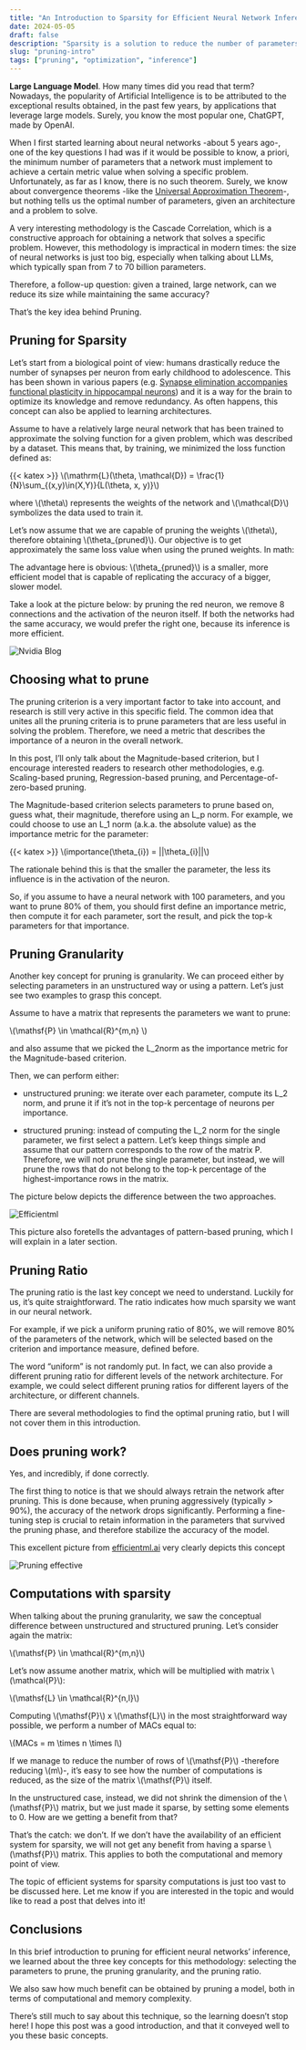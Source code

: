 ```yaml
---
title: "An Introduction to Sparsity for Efficient Neural Network Inference"
date: 2024-05-05
draft: false
description: "Sparsity is a solution to reduce the number of parameters and number of operations in Neural Networks, granting outstanding computational speedups and memory savings during inference."
slug: "pruning-intro"
tags: ["pruning", "optimization", "inference"]
---
```


**Large Language Model**. How many times did you read that term? Nowadays, the popularity of Artificial Intelligence is to be attributed to the exceptional results obtained, in the past few years, by applications that leverage large models. Surely, you know the most popular one, ChatGPT, made by OpenAI.

When I first started learning about neural networks -about 5 years ago-, one of the key questions I had was if it would be possible to know, a priori, the minimum number of parameters that a network must implement to achieve a certain metric value when solving a specific problem. Unfortunately, as far as I know, there is no such theorem. Surely, we know about convergence theorems -like the [Universal Approximation Theorem](https://en.wikipedia.org/wiki/Universal_approximation_theorem)-, but nothing tells us the optimal number of parameters, given an architecture and a problem to solve.

A very interesting methodology is the Cascade Correlation, which is a constructive approach for obtaining a network that solves a specific problem. However, this methodology is impractical in modern times: the size of neural networks is just too big, especially when talking about LLMs, which typically span from 7 to 70 billion parameters.

Therefore, a follow-up question: given a trained, large network, can we reduce its size while maintaining the same accuracy?

That’s the key idea behind Pruning.


## Pruning for Sparsity
Let’s start from a biological point of view: humans drastically reduce the number of synapses per neuron from early childhood to adolescence. This has been shown in various papers (e.g. [Synapse elimination accompanies functional plasticity in hippocampal neurons](https://pubmed.ncbi.nlm.nih.gov/18287055/)) and it is a way for the brain to optimize its knowledge and remove redundancy. As often happens, this concept can also be applied to learning architectures.

Assume to have a relatively large neural network that has been trained to approximate the solving function for a given problem, which was described by a dataset. This means that, by training, we minimized the loss function defined as:

{{< katex >}}
\\(\mathrm{L}(\theta, \mathcal{D}) = \frac{1}{N}\sum_{(x,y)\in(X,Y)}{L(\theta, x, y)}\\)

where \\(\theta\\) represents the weights of the network and \\(\mathcal{D}\\) symbolizes the data used to train it.

Let’s now assume that we are capable of pruning the weights \\(\theta\\), therefore obtaining \\(\theta_{pruned}\\). Our objective is to get approximately the same loss value when using the pruned weights. In math:

The advantage here is obvious: \\(\theta_{pruned}\\) is a smaller, more efficient model that is capable of replicating the accuracy of a bigger, slower model.

Take a look at the picture below: by pruning the red neuron, we remove 8 connections and the activation of the neuron itself. If both the networks had the same accuracy, we would prefer the right one, because its inference is more efficient.

![Nvidia Blog](nvidia_blog.webp "credits to [Nvidia blog](https://developer.nvidia.com/blog/wp-content/uploads/2019/03/remove_neuron.png)")


## Choosing what to prune
The pruning criterion is a very important factor to take into account, and research is still very active in this specific field. The common idea that unites all the pruning criteria is to prune parameters that are less useful in solving the problem. Therefore, we need a metric that describes the importance of a neuron in the overall network.

In this post, I’ll only talk about the Magnitude-based criterion, but I encourage interested readers to research other methodologies, e.g. Scaling-based pruning, Regression-based pruning, and Percentage-of-zero-based pruning.

The Magnitude-based criterion selects parameters to prune based on, guess what, their magnitude, therefore using an L_p norm. For example, we could choose to use an L_1 norm (a.k.a. the absolute value) as the importance metric for the parameter:

{{< katex >}}
\\(importance(\theta_{i}) = ||\theta_{i}||\\)

The rationale behind this is that the smaller the parameter, the less its influence is in the activation of the neuron.

So, if you assume to have a neural network with 100 parameters, and you want to prune 80% of them, you should first define an importance metric, then compute it for each parameter, sort the result, and pick the top-k parameters for that importance.


## Pruning Granularity
Another key concept for pruning is granularity. We can proceed either by selecting parameters in an unstructured way or using a pattern. Let’s just see two examples to grasp this concept.

Assume to have a matrix that represents the parameters we want to prune:

\\(\mathsf{P} \in \mathcal{R}^{m,n} \\)

and also assume that we picked the L_2norm as the importance metric for the Magnitude-based criterion.

Then, we can perform either:

- unstructured pruning: we iterate over each parameter, compute its L_2 norm, and prune it if it’s not in the top-k percentage of neurons per importance.

- structured pruning: instead of computing the L_2 norm for the single parameter, we first select a pattern. Let’s keep things simple and assume that our pattern corresponds to the row of the matrix P. Therefore, we will not prune the single parameter, but instead, we will prune the rows that do not belong to the top-k percentage of the highest-importance rows in the matrix.

The picture below depicts the difference between the two approaches.

![Efficientml](efficientml.png "credits to [efficientml.ai](https://hanlab.mit.edu/courses/2023-fall-65940)")

This picture also foretells the advantages of pattern-based pruning, which I will explain in a later section.


## Pruning Ratio
The pruning ratio is the last key concept we need to understand. Luckily for us, it’s quite straightforward. The ratio indicates how much sparsity we want in our neural network.

For example, if we pick a uniform pruning ratio of 80%, we will remove 80% of the parameters of the network, which will be selected based on the criterion and importance measure, defined before.

The word “uniform” is not randomly put. In fact, we can also provide a different pruning ratio for different levels of the network architecture. For example, we could select different pruning ratios for different layers of the architecture, or different channels.

There are several methodologies to find the optimal pruning ratio, but I will not cover them in this introduction.


## Does pruning work?
Yes, and incredibly, if done correctly.

The first thing to notice is that we should always retrain the network after pruning. This is done because, when pruning aggressively (typically > 90%), the accuracy of the network drops significantly. Performing a fine-tuning step is crucial to retain information in the parameters that survived the pruning phase, and therefore stabilize the accuracy of the model.

This excellent picture from [efficientml.ai](https://hanlab.mit.edu/courses/2023-fall-65940) very clearly depicts this concept

![Pruning effective](pruning_effective.jpg "credits to [efficientml.ai](https://hanlab.mit.edu/courses/2023-fall-65940)")


## Computations with sparsity
When talking about the pruning granularity, we saw the conceptual difference between unstructured and structured pruning. Let’s consider again the matrix:

\\(\mathsf{P} \in \mathcal{R}^{m,n}\\)

Let’s now assume another matrix, which will be multiplied with matrix \\(\mathcal{P}\\):

\\(\mathsf{L} \in \mathcal{R}^{n,l}\\)

Computing \\(\mathsf{P}\\) x \\(\mathsf{L}\\) in the most straightforward way possible, we perform a number of MACs equal to:

\\(MACs = m \times n \times l\\)

If we manage to reduce the number of rows of \\(\mathsf{P}\\) -therefore reducing \\(m\\)-, it’s easy to see how the number of computations is reduced, as the size of the matrix \\(\mathsf{P}\\) itself.

In the unstructured case, instead, we did not shrink the dimension of the \\(\mathsf{P}\\) matrix, but we just made it sparse, by setting some elements to 0. How are we getting a benefit from that?

That’s the catch: we don’t. If we don’t have the availability of an efficient system for sparsity, we will not get any benefit from having a sparse \\(\mathsf{P}\\) matrix. This applies to both the computational and memory point of view.

The topic of efficient systems for sparsity computations is just too vast to be discussed here. Let me know if you are interested in the topic and would like to read a post that delves into it!


## Conclusions
In this brief introduction to pruning for efficient neural networks’ inference, we learned about the three key concepts for this methodology: selecting the parameters to prune, the pruning granularity, and the pruning ratio.

We also saw how much benefit can be obtained by pruning a model, both in terms of computational and memory complexity.

There’s still much to say about this technique, so the learning doesn’t stop here! I hope this post was a good introduction, and that it conveyed well to you these basic concepts.